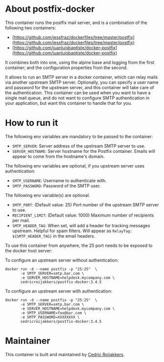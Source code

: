 # About postfix-docker
This container runs the postfix mail server, and is a combination of the following two containers:

- [https://github.com/jessfraz/dockerfiles/tree/master/postfix](https://github.com/jessfraz/dockerfiles/tree/master/postfix)
- [https://github.com/juanluisbaptiste/docker-postfix](https://github.com/juanluisbaptiste/docker-postfix)

It combines both into one, using the alpine base and logging from the first container; and the configuration properties from the second.

It allows to run an SMTP server in a docker container, which can relay mails via another upstream SMTP server. Optionally, you can specify a user name and password for the upstream server, and this container will take care of the authentication. This container can be used when you want to have a single mail queue, and do not want to configure SMTP authentication in your application, but want this container to handle that for you.

# How to run it
The following env variables are mandatory to be passed to the container:
* `SMTP_SERVER`: Server address of the upstream SMTP server to use.
* `SERVER_HOSTNAME`: Server hostname for the Postfix container. Emails will appear to come from the hostname's domain.

The following env variables are optional, if you upstream server uses authentication:
* `SMTP_USERNAME`: Username to authenticate with.
* `SMTP_PASSWORD`: Password of the SMTP user.

The following env variable(s) are optional.
* `SMTP_PORT`: (Default value: 25) Port number of the upstream SMTP server to use.
* `RECIPIENT_LIMIT`: (Default value: 1000) Maximum number of recipients per mail.
* `SMTP_HEADER_TAG`: When set, will add a header for tracking messages upstream. Helpful for spam filters. Will appear as `RelayTag: ${SMTP_HEADER_TAG}` in the email headers.

To use this container from anywhere, the 25 port needs to be exposed to the docker host server:

To configure an upstream server without authentication:

    docker run -d --name postfix -p "25:25"  \ 
           -e SMTP_SERVER=smtp.bar.com \
           -e SERVER_HOSTNAME=helpdesk.mycompany.com \
           cedricroijakkers/postfix-docker:3.4.5

To configure an upstream server with authentication:

    docker run -d --name postfix -p "25:25"  \ 
           -e SMTP_SERVER=smtp.bar.com \
           -e SERVER_HOSTNAME=helpdesk.mycompany.com \
           -e SMTP_USERNAME=foo@bar.com \
           -e SMTP_PASSWORD=XXXXXXXX \
           cedricroijakkers/postfix-docker:3.4.5

# Maintainer
This container is built and maintained by [Cedric Roijakkers](mailto:cedric@roijakkers.be).